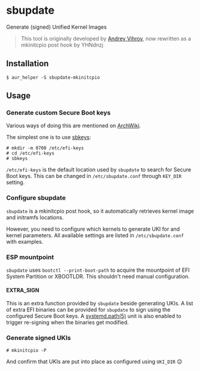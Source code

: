 # sbupdate

Generate (signed) Unified Kernel Images

> This tool is originally developed by [Andrey Vihrov](https://github.com/andreyv/sbupdate),
> now rewritten as a mkinitcpio post hook by YHNdnzj

## Installation

```console
$ aur_helper -S sbupdate-mkinitcpio
```

## Usage

### Generate custom Secure Boot keys

Various ways of doing this are mentioned on [ArchWiki](https://wiki.archlinux.org/title/Unified_Extensible_Firmware_Interface/Secure_Boot#Creating_keys).

The simplest one is to use [sbkeys](https://github.com/electrickite/sbkeys):

```console
# mkdir -m 0700 /etc/efi-keys
# cd /etc/efi-keys
# sbkeys
```

`/etc/efi-keys` is the default location used by `sbupdate` to search for Secure Boot keys. This can be changed in `/etc/sbupdate.conf` through `KEY_DIR` setting.

### Configure sbupdate

`sbupdate` is a mkinitcpio post hook, so it automatically retrieves kernel image and initramfs locations.

However, you need to configure which kernels to generate UKI for and kernel parameters. All available settings are listed in `/etc/sbupdate.conf` with examples.

### ESP mountpoint

`sbupdate` uses `bootctl --print-boot-path` to acquire the mountpoint of EFI System Partition or XBOOTLDR. This shouldn't need manual configuration.

#### EXTRA_SIGN

This is an extra function provided by `sbupdate` beside generating UKIs. A list of extra EFI binaries can be provided for `sbupdate` to sign using the configured Secure Boot keys. A [systemd.path(5)](https://man.archlinux.org/man/systemd.path.5.en) unit is also enabled to trigger re-signing when the binaries get modified.

### Generate signed UKIs

```console
# mkinitcpio -P
```

And confirm that UKIs are put into place as configured using `UKI_DIR` 😉
